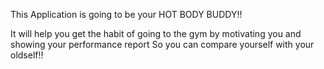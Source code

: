 This Application is going to be your HOT BODY BUDDY!!

It will help you get the habit of going to the gym by motivating you and showing your performance report
So you can compare yourself with your oldself!!
